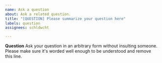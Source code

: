 ```yaml
---
name: Ask a question
about: Ask a related question.
title: "[QUESTION] Please summarize your question here"
labels: question
assignees: schldwcht

---
```


<!-- ################################################################
        IGNORING THE TEMPLATE BELOW WILL RESULT IN ISSUE CLOSURE AS INCOMPLETE
        ################################################################ -->

**Question**
Ask your question in an arbitrary form without insulting someone. Please make sure it's worded well enough to be understood and remove this line.
